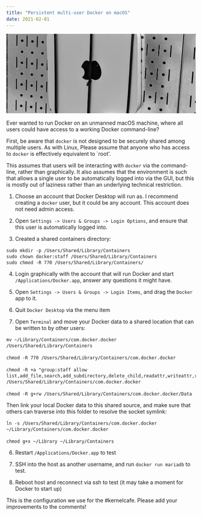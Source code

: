 ```yaml
---
title: "Persistent multi-user Docker on macOS"
date: 2021-02-01
---
```

![](o4QoLGWZ.webp)

Ever wanted to run Docker on an unmanned macOS machine, where all users could have access to a working Docker command-line?

First, be aware that `docker` is not designed to be securely shared among multiple users. As with Linux, Please assume that anyone who has access to `docker` is effectively equivalent to \`root'.

<!--more-->

This assumes that users will be interacting with `docker` via the command-line, rather than graphically. It also assumes that the environment is such that allows a single user to be automatically logged into via the GUI, but this is mostly out of laziness rather than an underlying technical restriction.

1. Choose an account that Docker Desktop will run as. I recommend creating a `docker` user, but it could be any account. This account does not need admin access.

2. Open `Settings -> Users & Groups -> Login Options`, and ensure that this user is automatically logged into.

3. Created a shared containers directory:

```
sudo mkdir -p /Users/Shared/Library/Containers
sudo chown docker:staff /Users/Shared/Library/Containers
sudo chmod -R 770 /Users/Shared/Library/Containers/
```

4. Login graphically with the account that will run Docker and start `/Applications/Docker.app`, answer any questions it might have.

5. Open `Settings -> Users & Groups -> Login Items`, and drag the `Docker` app to it.

6. Quit `Docker Desktop` via the menu item

7. Open `Terminal` and move your Docker data to a shared location that can be written to by other users:

```
mv ~/Library/Containers/com.docker.docker /Users/Shared/Library/Containers

chmod -R 770 /Users/Shared/Library/Containers/com.docker.docker

chmod -R +a "group:staff allow list,add_file,search,add_subdirectory,delete_child,readattr,writeattr,readextattr,writeextattr,readsecurity,file_inherit,directory_inherit" /Users/Shared/Library/Containers/com.docker.docker

chmod -R g+rw /Users/Shared/Library/Containers/com.docker.docker/Data
```

Then link your local Docker data to this shared source, and make sure that others can traverse into this folder to resolve the socket symlink:

```
ln -s /Users/Shared/Library/Containers/com.docker.docker ~/Library/Containers/com.docker.docker

chmod g+x ~/Library ~/Library/Containers
```

6. Restart `/Applications/Docker.app` to test

7. SSH into the host as another username, and run `docker run mariadb` to test.

8. Reboot host and reconnect via ssh to test (it may take a moment for Docker to start up)

This is the configuration we use for the #kernelcafe. Please add your improvements to the comments!